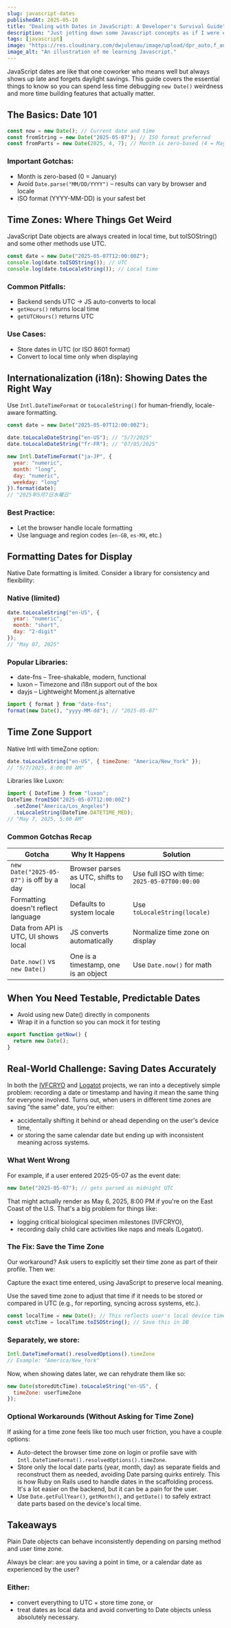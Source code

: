 ```yaml
---
slug: javascript-dates
publishedAt: 2025-05-10
title: "Dealing with Dates in JavaScript: A Developer's Survival Guide"
description: "Just jotting down some Javascript concepts as if I were explaining them to a 5 year old."
tags: [javascript]
image: "https://res.cloudinary.com/dwjulenau/image/upload/dpr_auto,f_auto,fl_progressive,q_auto/v1747076064/josh-portfolio/assets_task_01jv2xcacpf9e8442cz03j7b86_1747075929_img_0.webp"
image_alt: "An illustration of me learning Javascript."
---
```

JavaScript dates are like that one coworker who means well but always shows up late and forgets daylight savings. This guide covers the essential things to know so you can spend less time debugging `new Date()` weirdness and more time building features that actually matter.

## The Basics: Date 101
```js
const now = new Date(); // Current date and time
const fromString = new Date("2025-05-07"); // ISO format preferred
const fromParts = new Date(2025, 4, 7); // Month is zero-based (4 = May)
```

### Important Gotchas:

- Month is zero-based (0 = January)
- Avoid `Date.parse("MM/DD/YYYY")` – results can vary by browser and locale
- ISO format (YYYY-MM-DD) is your safest bet

## Time Zones: Where Things Get Weird
JavaScript Date objects are always created in local time, but toISOString() and some other methods use UTC.

```js
const date = new Date("2025-05-07T12:00:00Z");
console.log(date.toISOString()); // UTC
console.log(date.toLocaleString()); // Local time
```

### Common Pitfalls:

- Backend sends UTC → JS auto-converts to local
- `getHours()` returns local time
- `getUTCHours()` returns UTC

### Use Cases:

- Store dates in UTC (or ISO 8601 format)
- Convert to local time only when displaying

## Internationalization (i18n): Showing Dates the Right Way

Use `Intl.DateTimeFormat` or `toLocaleString()` for human-friendly, locale-aware formatting.

```js
const date = new Date("2025-05-07T12:00:00Z");

date.toLocaleDateString("en-US"); // "5/7/2025"
date.toLocaleDateString("fr-FR"); // "07/05/2025"

new Intl.DateTimeFormat("ja-JP", {
  year: "numeric",
  month: "long",
  day: "numeric",
  weekday: "long"
}).format(date);
// "2025年5月7日水曜日"
```

### Best Practice:

- Let the browser handle locale formatting
- Use language and region codes (`en-GB`, `es-MX`, etc.)

## Formatting Dates for Display
Native Date formatting is limited. Consider a library for consistency and flexibility:

### Native (limited)
```js
date.toLocaleString("en-US", {
  year: "numeric",
  month: "short",
  day: "2-digit"
});
// "May 07, 2025"
```

### Popular Libraries:

- date-fns – Tree-shakable, modern, functional
- luxon – Timezone and i18n support out of the box
- dayjs – Lightweight Moment.js alternative

```js
import { format } from "date-fns";
format(new Date(), "yyyy-MM-dd"); // "2025-05-07"
```

## Time Zone Support

Native Intl with timeZone option:

```js
date.toLocaleString("en-US", { timeZone: "America/New_York" });
// "5/7/2025, 8:00:00 AM"
```
Libraries like Luxon:

```js
import { DateTime } from "luxon";
DateTime.fromISO("2025-05-07T12:00:00Z")
  .setZone("America/Los_Angeles")
  .toLocaleString(DateTime.DATETIME_MED);
// "May 7, 2025, 5:00 AM"
```

### Common Gotchas Recap
| Gotcha                                   | Why It Happens                         | Solution                                      |
| ---------------------------------------- | -------------------------------------- | --------------------------------------------- |
| `new Date("2025-05-07")` is off by a day | Browser parses as UTC, shifts to local | Use full ISO with time: `2025-05-07T00:00:00` |
| Formatting doesn't reflect language      | Defaults to system locale              | Use `toLocaleString(locale)`                  |
| Data from API is UTC, UI shows local     | JS converts automatically              | Normalize time zone on display                |
| `Date.now()` vs `new Date()`             | One is a timestamp, one is an object   | Use `Date.now()` for math                     |


## When You Need Testable, Predictable Dates

- Avoid using new Date() directly in components
- Wrap it in a function so you can mock it for testing

```js
export function getNow() {
  return new Date();
}
```

## Real-World Challenge: Saving Dates Accurately
In both the [IVFCRYO](/projects/ivfcryo) and [Logatot](/projects/logatot) projects, we ran into a deceptively simple problem: recording a date or timestamp and having it mean the same thing for everyone involved. Turns out, when users in different time zones are saving "the same" date, you're either:

- accidentally shifting it behind or ahead depending on the user's device time,
- or storing the same calendar date but ending up with inconsistent meaning across systems.

### What Went Wrong
For example, if a user entered 2025-05-07 as the event date:

```js
new Date("2025-05-07"); // gets parsed as midnight UTC
```

That might actually render as May 6, 2025, 8:00 PM if you're on the East Coast of the U.S. That's a big problem for things like:

- logging critical biological specimen milestones (IVFCRYO),
- recording daily child care activities like naps and meals (Logatot).

### The Fix: Save the Time Zone
Our workaround? Ask users to explicitly set their time zone as part of their profile. Then we:

Capture the exact time entered, using JavaScript to preserve local meaning.

Use the saved time zone to adjust that time if it needs to be stored or compared in UTC (e.g., for reporting, syncing across systems, etc.).

```js
const localTime = new Date(); // This reflects user's local device time
const utcTime = localTime.toISOString(); // Save this in DB
```

### Separately, we store:

```js
Intl.DateTimeFormat().resolvedOptions().timeZone
// Example: "America/New_York"
```

Now, when showing dates later, we can rehydrate them like so:

```js
new Date(storedUtcTime).toLocaleString("en-US", {
  timeZone: userTimeZone
});
```

### Optional Workarounds (Without Asking for Time Zone)
If asking for a time zone feels like too much user friction, you have a couple options:

- Auto-detect the browser time zone on login or profile save with `Intl.DateTimeFormat().resolvedOptions().timeZone`.
- Store only the local date parts (year, month, day) as separate fields and reconstruct them as needed, avoiding Date parsing quirks entirely. This is how Ruby on Rails used to handle dates in the scaffolding process. It's a lot easier on the backend, but it can be a pain for the user.
- Use `Date.getFullYear()`, `getMonth()`, and `getDate()` to safely extract date parts based on the device's local time.

## Takeaways
Plain Date objects can behave inconsistently depending on parsing method and user time zone.

Always be clear: are you saving a point in time, or a calendar date as experienced by the user?

### Either:

- convert everything to UTC + store time zone, or
- treat dates as local data and avoid converting to Date objects unless absolutely necessary.
